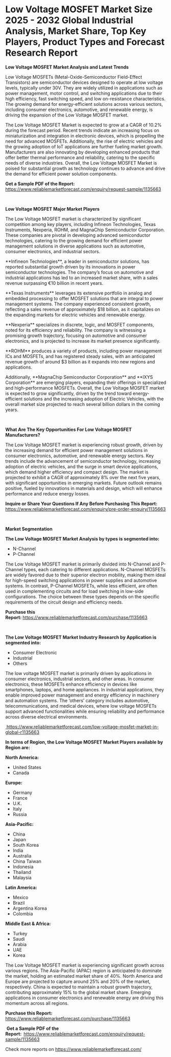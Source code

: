 <p><h1>Low Voltage MOSFET Market Size 2025 - 2032 Global Industrial Analysis, Market Share, Top Key Players, Product Types and Forecast Research Report</h1></p><p><strong>Low Voltage MOSFET Market Analysis and Latest Trends</strong></p>
<p><p>Low Voltage MOSFETs (Metal-Oxide-Semiconductor Field-Effect Transistors) are semiconductor devices designed to operate at low voltage levels, typically under 30V. They are widely utilized in applications such as power management, motor control, and switching applications due to their high efficiency, fast switching speed, and low on-resistance characteristics. The growing demand for energy-efficient solutions across various sectors, including consumer electronics, automotive, and renewable energy, is driving the expansion of the Low Voltage MOSFET market.</p><p>The Low Voltage MOSFET Market is expected to grow at a CAGR of 10.2% during the forecast period. Recent trends indicate an increasing focus on miniaturization and integration in electronic devices, which is propelling the need for advanced MOSFETs. Additionally, the rise of electric vehicles and the growing adoption of IoT applications are further fueling market growth. Manufacturers are also innovating by developing enhanced products that offer better thermal performance and reliability, catering to the specific needs of diverse industries. Overall, the Low Voltage MOSFET Market is poised for substantial growth as technology continues to advance and drive the demand for efficient power solution components.</p></p>
<p><strong>Get a Sample PDF of the Report:&nbsp;</strong> <a href="https://www.reliablemarketforecast.com/enquiry/request-sample/1135663?utm_campaign=3089&utm_medium=2&utm_source=Github&utm_content=ia&utm_term=06042025&utm_id=low-voltage-mosfet">https://www.reliablemarketforecast.com/enquiry/request-sample/1135663</a></p>
<p>&nbsp;</p>
<p><strong>Low Voltage MOSFET Major Market Players</strong></p>
<p><p>The Low Voltage MOSFET market is characterized by significant competition among key players, including Infineon Technologies, Texas Instruments, Nexperia, ROHM, and MagnaChip Semiconductor Corporation. These companies are pivotal in developing advanced semiconductor technologies, catering to the growing demand for efficient power management solutions in diverse applications such as automotive, consumer electronics, and industrial sectors.</p><p>**Infineon Technologies**, a leader in semiconductor solutions, has reported substantial growth driven by its innovations in power semiconductor technologies. The company’s focus on automotive and industrial applications has led to an increased market share, with a sales revenue surpassing €10 billion in recent years.</p><p>**Texas Instruments** leverages its extensive portfolio in analog and embedded processing to offer MOSFET solutions that are integral to power management systems. The company experienced consistent growth, reflecting a sales revenue of approximately $18 billion, as it capitalizes on the expanding markets for electric vehicles and renewable energy.</p><p>**Nexperia** specializes in discrete, logic, and MOSFET components, noted for its efficiency and reliability. The company is witnessing a promising growth trajectory, focusing on automotive and consumer electronics, and is projected to increase its market presence significantly.</p><p>**ROHM** produces a variety of products, including power management ICs and MOSFETs, and has registered steady sales, with an anticipated revenue growth of around $3 billion as it expands into new regions and applications.</p><p>Additionally, **MagnaChip Semiconductor Corporation** and **IXYS Corporation** are emerging players, expanding their offerings in specialized and high-performance MOSFETs. Overall, the Low Voltage MOSFET market is expected to grow significantly, driven by the trend toward energy-efficient solutions and the increasing adoption of Electric Vehicles, with the overall market size projected to reach several billion dollars in the coming years.</p></p>
<p>&nbsp;</p>
<p><strong>What Are The Key Opportunities For Low Voltage MOSFET Manufacturers?</strong></p>
<p><p>The Low Voltage MOSFET market is experiencing robust growth, driven by the increasing demand for efficient power management solutions in consumer electronics, automotive, and renewable energy sectors. Key trends include the advancement of semiconductor technology, increasing adoption of electric vehicles, and the surge in smart device applications, which demand higher efficiency and compact design. The market is projected to exhibit a CAGR of approximately 8% over the next five years, with significant opportunities in emerging markets. Future outlook remains positive, fueled by innovations in materials and design, which will enhance performance and reduce energy losses.</p></p>
<p><strong>Inquire or Share Your Questions If Any Before Purchasing This Report:</strong> <a href="https://www.reliablemarketforecast.com/enquiry/pre-order-enquiry/1135663?utm_campaign=3089&utm_medium=2&utm_source=Github&utm_content=ia&utm_term=06042025&utm_id=low-voltage-mosfet">https://www.reliablemarketforecast.com/enquiry/pre-order-enquiry/1135663</a></p>
<p>&nbsp;</p>
<p><strong>Market Segmentation</strong></p>
<p><strong>The Low Voltage MOSFET Market Analysis by types is segmented into:</strong></p>
<p><ul><li>N-Channel</li><li>P-Channel</li></ul></p>
<p><p>The Low Voltage MOSFET market is primarily divided into N-Channel and P-Channel types, each catering to different applications. N-Channel MOSFETs are widely favored due to their superior electron mobility, making them ideal for high-speed switching applications in power supplies and automotive systems. In contrast, P-Channel MOSFETs, while less efficient, are often used in complementing circuits and for load switching in low-side configurations. The choice between these types depends on the specific requirements of the circuit design and efficiency needs.</p></p>
<p><strong>Purchase this Report:&nbsp;</strong><a href="https://www.reliablemarketforecast.com/purchase/1135663?utm_campaign=3089&utm_medium=2&utm_source=Github&utm_content=ia&utm_term=06042025&utm_id=low-voltage-mosfet">https://www.reliablemarketforecast.com/purchase/1135663</a></p>
<p>&nbsp;</p>
<p><strong>The Low Voltage MOSFET Market Industry Research by Application is segmented into:</strong></p>
<p><ul><li>Consumer Electronic</li><li>Industrial</li><li>Others</li></ul></p>
<p><p>The low voltage MOSFET market is primarily driven by applications in consumer electronics, industrial sectors, and other areas. In consumer electronics, these MOSFETs enhance efficiency in devices like smartphones, laptops, and home appliances. In industrial applications, they enable improved power management and energy efficiency in machinery and automation systems. The ‘others’ category includes automotive, telecommunications, and medical devices, where low voltage MOSFETs support advanced functionalities while ensuring reliability and performance across diverse electrical environments.</p></p>
<p><a href="https://www.reliablemarketforecast.com/low-voltage-mosfet-market-in-global-r1135663?utm_campaign=3089&utm_medium=2&utm_source=Github&utm_content=ia&utm_term=06042025&utm_id=low-voltage-mosfet">&nbsp;https://www.reliablemarketforecast.com/low-voltage-mosfet-market-in-global-r1135663</a></p>
<p><strong>In terms of Region, the Low Voltage MOSFET Market Players available by Region are:</strong></p>
<p>
    <p> <strong> North America: </strong>
        <ul>
            <li>United States</li>
            <li>Canada</li>
        </ul>
        </p> 
    <p> <strong> Europe: </strong>
        <ul>
            <li>Germany</li>
            <li>France</li>
            <li>U.K.</li>
            <li>Italy</li>
            <li>Russia</li>
        </ul>
        </p> 
    <p> <strong> Asia-Pacific: </strong>
        <ul>
            <li>China</li>
            <li>Japan</li>
            <li>South Korea</li>
            <li>India</li>
            <li>Australia</li>
            <li>China Taiwan</li>
            <li>Indonesia</li>
            <li>Thailand</li>
            <li>Malaysia</li>
        </ul>
        </p> 
    <p> <strong> Latin America: </strong>
        <ul>
            <li>Mexico</li>
            <li>Brazil</li>
            <li>Argentina Korea</li>
            <li>Colombia</li>
        </ul>
        </p> 
    <p> <strong> Middle East & Africa: </strong>
        <ul>
            <li>Turkey</li>
            <li>Saudi</li>
            <li>Arabia</li>
            <li>UAE</li>
            <li>Korea</li>
        </ul>
    </p>
    </p>
<p><p>The Low Voltage MOSFET market is experiencing significant growth across various regions. The Asia-Pacific (APAC) region is anticipated to dominate the market, holding an estimated market share of 40%. North America and Europe are projected to capture around 25% and 20% of the market, respectively. China is expected to maintain a robust growth trajectory, contributing approximately 15% to the global market share. Emerging applications in consumer electronics and renewable energy are driving this momentum across all regions.</p></p>
<p><strong>Purchase this Report: </strong><a href="https://www.reliablemarketforecast.com/purchase/1135663?utm_campaign=3089&utm_medium=2&utm_source=Github&utm_content=ia&utm_term=06042025&utm_id=low-voltage-mosfet">https://www.reliablemarketforecast.com/purchase/1135663</a></p>
<p>&nbsp;<strong>Get a Sample PDF of the Report:&nbsp;&nbsp;</strong><a href="https://www.reliablemarketforecast.com/enquiry/request-sample/1135663?utm_campaign=3089&utm_medium=2&utm_source=Github&utm_content=ia&utm_term=06042025&utm_id=low-voltage-mosfet">https://www.reliablemarketforecast.com/enquiry/request-sample/1135663</a></p>
<p><strong></strong></p>
<p>Check more reports on <a href="https://www.reliablemarketforecast.com/?utm_campaign=3089&utm_medium=2&utm_source=Github&utm_content=ia&utm_term=06042025&utm_id=low-voltage-mosfet">https://www.reliablemarketforecast.com/</a></p>